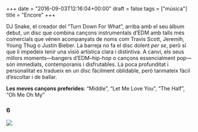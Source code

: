 +++
date = "2016-09-03T12:16:04+00:00"
draft = false
tags = ["música"]
title = "Encore"
+++
<!-- more -->

DJ Snake, el creador del “Turn Down For What”, arriba amb el seu àlbum debut, un disc que combina cançons instrumentals d’EDM amb talls més comercials que vénen acompanyats de noms com Travis Scott, Jeremih, Young Thug o Justin Bieber. La barreja no fa el disc dolent *per se*, però sí que li impedeix tenir una visió artística clara i distintiva. A canvi, els seus millors moments—bangers d’EDM–hip-hop o cançons essencialment pop—són immediats, contemporanis i disfrutables. La poca profunditat i personalitat es tradueix en un disc fàcilment oblidable, però tanmateix fàcil d’escoltar i de ballar. 

**Les meves cançons preferides**: “Middle”, “Let Me Love You”, “The Half”, “Oh Me Oh My”

### 6

<img id="splashFade" src="https://66.media.tumblr.com/a07eed8cd5697bf412b73e046b99b515/tumblr_ocxn0aEmlP1u00ofno7_1280.png">